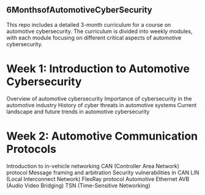 ## 6MonthsofAutomotiveCyberSecurity
 This repo includes a detailed 3-month curriculum for a course on automotive cybersecurity. The curriculum is divided into weekly modules, with each module focusing on different critical aspects of automotive cybersecurity.

# Week 1: Introduction to Automotive Cybersecurity
Overview of automotive cybersecurity
Importance of cybersecurity in the automotive industry
History of cyber threats in automotive systems
Current landscape and future trends in automotive cybersecurity

# Week 2: Automotive Communication Protocols
Introduction to in-vehicle networking
CAN (Controller Area Network) protocol
Message framing and arbitration
Security vulnerabilities in CAN
LIN (Local Interconnect Network)
FlexRay protocol
Automotive Ethernet
AVB (Audio Video Bridging)
TSN (Time-Sensitive Networking)
